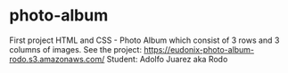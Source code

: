 # photo-album
First project HTML and CSS - Photo Album which consist of 3 rows and 3 columns of images.
See the project: https://eudonix-photo-album-rodo.s3.amazonaws.com/
Student: Adolfo Juarez aka Rodo

